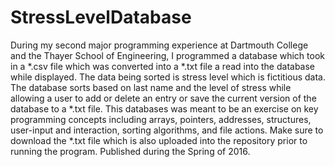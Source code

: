 # StressLevelDatabase
During my second major programming experience at Dartmouth College and the Thayer School of Engineering, I programmed a database which took in a *.csv file which was converted into a *.txt file a read into the database while displayed. The data being sorted is stress level which is fictitious data. The database sorts based on last name and the level of stress while allowing a user to add or delete an entry or save the current version of the database to a *.txt file. This databases was meant to be an exercise on key programming concepts including arrays, pointers, addresses, structures, user-input and interaction, sorting algorithms, and file actions. Make sure to download the *.txt file which is also uploaded into the repository prior to running the program. Published during the Spring of 2016.
